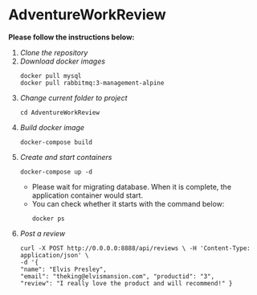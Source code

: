 # AdventureWorkReview

**Please follow the instructions below:**

1. *Clone the repository*
2. *Download docker images*
    ```
   docker pull mysql
   docker pull rabbitmq:3-management-alpine
   ``` 
3. *Change current folder to project*
    ``` 
   cd AdventureWorkReview
   ``` 
4. *Build docker image*
    ``` 
   docker-compose build
   ```
5. *Create and start containers*
    ``` 
   docker-compose up -d
   ```
   - Please wait for migrating database. When it is complete, the application container would start.
   - You can check whether it starts with the command below:
        ``` 
       docker ps
        ```
6. *Post a review*
    ``` 
    curl -X POST http://0.0.0.0:8888/api/reviews \ -H 'Content-Type: application/json' \
    -d '{
    "name": "Elvis Presley",
    "email": "theking@elvismansion.com", "productid": "3",
    "review": "I really love the product and will recommend!" }
    ``` 